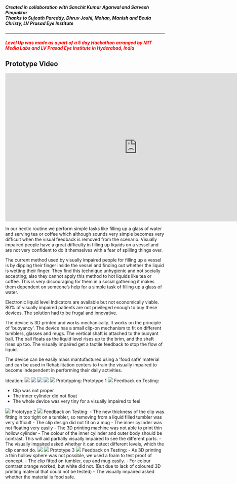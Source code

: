 <h5><i>Created in collaboration with Sanchit Kumar Agarwal and Sarvesh Pimpalkar<br>
Thanks to Sujeath Pareddy, Dhruv Joshi, Mohan, Manish and Beula Christy, LV Prasad Eye Institute</i></h5><hr><h5 style="color:red;">Level Up was made as a part of a 5 day Hackathon arranged by MIT Media Labs and LV Prasad Eye Institute in Hyderabad, India</h5>

<h2>Prototype Video</h2>
<iframe src="https://player.vimeo.com/video/134692853" width="832" height="468" frameborder="0" webkitallowfullscreen mozallowfullscreen allowfullscreen></iframe>

In our hectic routine we perform simple tasks like filling up a glass of water and serving tea or coffee which although sounds very simple becomes very difficult when the visual feedback is removed from the scenario. Visually impaired people have a great difficulty in filling up liquids on a vessel and are not very confident to do it themselves with a fear of spilling things over.

The current method used by visually impaired people for filling up a vessel is by dipping their finger inside the vessel and finding out whether the liquid is wetting their finger. They find this technique unhygienic and not socially accepting; also they cannot apply this method to hot liquids like tea or coffee. This is very discouraging for them in a social gathering it makes them dependent on someone’s help for a simple task of filling up a glass of water.

Electronic liquid level Indicators are available but not economically viable. 80% of visually impaired patients are not privileged enough to buy these devices. The solution had to be frugal and innovative.

The device is 3D printed and works mechanically. It works on the principle of 'buoyancy'. The device has a small clip-on mechanism to fit on different tumblers, glasses and mugs. The vertical shaft is attached to the buoyant ball. The ball floats as the liquid level rises up to the brim, and the shaft rises up too. The visually impaired get a tactile feedback to stop the flow of liquid.

The device can be easily mass mantufactured using a 'food safe' material and can be used in Rehabilitation centers to train the visually impaired to become independent in performing their daily activities.

Ideation:
<img src="https://raw.githubusercontent.com/shreeyashsalunke/LevelUp/master/images/01-idea1.png">
<img src="https://github.com/shreeyashsalunke/LevelUp/blob/master/images/02-idea2.png">
<img src="https://github.com/shreeyashsalunke/LevelUp/blob/master/images/03-idea3.png">
<img src="https://github.com/shreeyashsalunke/LevelUp/blob/master/images/04-idea4.png">
<img src="https://github.com/shreeyashsalunke/LevelUp/blob/master/images/05-idea5.png">
Prototyping:
Prototype 1
<img src="https://github.com/shreeyashsalunke/LevelUp/blob/master/images/09-prototype1.JPG">
Feedback on Testing:
- Clip was not proper
- The inner cylinder did not float
- The whole device was very tiny for a visually impaired to feel
<img src="https://github.com/shreeyashsalunke/LevelUp/blob/master/images/06-idea5.png">
Prototype 2
<img src="https://github.com/shreeyashsalunke/LevelUp/blob/master/images/07-idea5.png">
Feedback on Testing:
- The new thickness of the clip was fitting in too tight on a tumbler, so removing from a liquid filled tumbler was very difficult
- The clip design did not fit on a mug
- The inner cylinder was not floating very easily
- The 3D printing machine was not able to print thin hollow cylinder
- The colour of the inner cylinder and outer body should be contrast. This will aid partially visually impaired to see the different parts.
- The visually impaired asked whether it can detect different levels, which the clip cannot do.
<img src="https://github.com/shreeyashsalunke/LevelUp/blob/master/images/08-idea5.png">
<img src="https://github.com/shreeyashsalunke/LevelUp/blob/master/images/10-prototype2.JPG">
Prototype 3
<img src="https://github.com/shreeyashsalunke/LevelUp/blob/master/images/11-prototype3.JPG">
Feedback on Testing:
- As 3D printing a thin hollow sphere was not possible, we used a foam to test proof of concept.
- The clip fitted on tumbler, cup and mug easily.
- For colour contrast orange worked, but white did not. (But due to lack of coloured 3D printing material that could not be tested)
- The visually impaired asked whether the material is food safe.